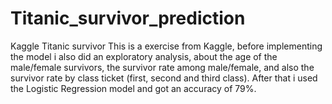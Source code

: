 # Titanic_survivor_prediction
Kaggle Titanic survivor
This is a exercise from Kaggle, before implementing the model i also did an exploratory analysis, about the age of the male/female survivors, the survivor rate among male/female, 
and also the survivor rate by class ticket (first, second and third class). After that i used the Logistic Regression model and got an accuracy of 79%.
